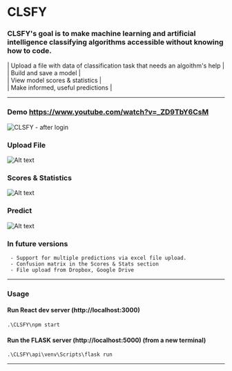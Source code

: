 # CLSFY

### CLSFY's goal is to make machine learning and artificial intelligence classifying algorithms accessible without knowing how to code.

| Upload a file with data of classification task that needs an algoithm's help |<br/>
| Build and save a model |<br/>
| View model scores & statistics |<br/>
| Make informed, useful predictions |<br/>
<hr/>

### Demo https://www.youtube.com/watch?v=_ZD9TbY6CsM

![CLSFY - after login](https://user-images.githubusercontent.com/64545813/153885319-185e7d40-444f-4faf-aab4-b1b73702b69e.png)

### Upload File

![Alt text](https://user-images.githubusercontent.com/64545813/148655650-f481e695-396a-4d99-8b83-ab476e11d00b.png)

### Scores & Statistics

![Alt text](https://user-images.githubusercontent.com/64545813/148655704-284d72fe-b66b-45be-bb69-8799da4b776e.png)

### Predict

![Alt text](https://user-images.githubusercontent.com/64545813/148655762-2550d05e-4533-4393-9a09-51ba767fb984.png)

### In future versions
```
 - Support for multiple predictions via excel file upload.
 - Confusion matrix in the Scores & Stats section
 - File upload from Dropbox, Google Drive
```
<hr/>

### Usage

#### Run React dev server (http://localhost:3000)
```
.\CLSFY\npm start
```

#### Run the FLASK server (http://localhost:5000) (from a new terminal)
```
.\CLSFY\api\venv\Scripts\flask run
```
<hr/>




